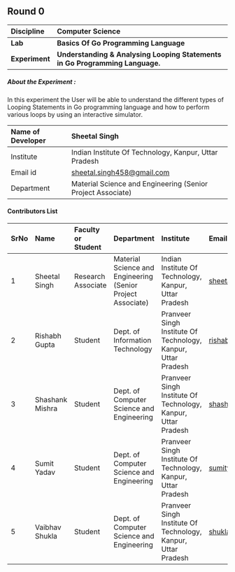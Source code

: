 ## Round 0

<b>Discipline | <b>Computer Science
:--|:--|
<b>Lab</b> | <b>Basics Of Go Programming Language</b>
<b>Experiment</b>| <b>Understanding & Analysing Looping Statements in Go Programming Language.</b>

<h5> About the Experiment : </h5>
In this experiment the User will be able to understand the different types of Looping Statements in Go programming language and how to perform various loops by using an interactive simulator.

<b>Name of Developer | <b> Sheetal Singh
:--|:--|
Institute | Indian Institute Of Technology, Kanpur, Uttar Pradesh
Email id| sheetal.singh458@gmail.com
Department | Material Science and Engineering (Senior Project Associate)


#### Contributors List

SrNo | Name | Faculty or Student | Department| Institute | Email id
:--|:--|:--|:--|:--|:--|
1 | Sheetal Singh | Research Associate |  Material Science and Engineering (Senior Project Associate) | Indian Institute Of Technology, Kanpur, Uttar Pradesh | sheetal.singh458@gmail.com
2 | Rishabh Gupta | Student | Dept. of Information Technology | Pranveer Singh Institute Of Technology, Kanpur, Uttar Pradesh | rishabh23sep@gmail.com
3 | Shashank Mishra | Student | Dept. of Computer Science and Engineering | Pranveer Singh Institute Of Technology, Kanpur, Uttar Pradesh | shashankmis808@gmail.com
4 | Sumit Yadav | Student | Dept. of Computer Science and Engineering | Pranveer Singh Institute Of Technology, Kanpur, Uttar Pradesh | sumityadav2408@gmail.com
5 | Vaibhav Shukla | Student | Dept. of Computer Science and Engineering | Pranveer Singh Institute Of Technology, Kanpur, Uttar Pradesh | shuklavaibhav0306@gmail.com

